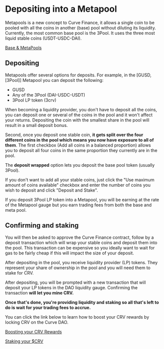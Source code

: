 # Depositing into a Metapool

Metapools is a new concept to Curve Finance, it allows a single coin to be pooled with all the coins in another (base) pool without diluting its liquidity. Currently, the most common base pool is the 3Pool. It uses the three most liquid stable coins (USDT-USDC-DAI).

[Base & MetaPools](/lp/base-and-metapools)

## Depositing

Metapools offer several options for deposits. For example, in the \[GUSD,\[3Pool\]\] Metapool you can deposit the following:

*   GUSD
*   Any of the 3Pool (DAI-USDC-USDT)
*   3Pool LP token (3crv)
    
When becoming a liquidity provider, you don't have to deposit all the coins, you can deposit one or several of the coins in the pool and it won't affect your returns. Depositing the coin with the smallest share in the pool will result in a small deposit bonus.

Second, once you deposit one stable coin, **it gets split over the four different coins in the pool which means you now have exposure to all of them**. The first checkbox (Add all coins in a balanced proportion) allows you to deposit all four coins in the same proportion they currently are in the pool.

The **deposit wrapped** option lets you deposit the base pool token (usually 3Pool).

If you don't want to add all your stable coins, just click the "Use maximum amount of coins available" checkbox and enter the number of coins you wish to deposit and click "Deposit and Stake".

If you deposit 3Pool LP token into a Metapool, you will be earning at the rate of the Metapool gauge but you earn trading fees from both the base and meta pool.

## Confirming and staking

You will then be asked to approve the Curve Finance contract, follow by a deposit transaction which will wrap your stable coins and deposit them into the pool. This transaction can be expensive so you ideally want to wait for gas to be fairly cheap if this will impact the size of your deposit.

After depositing in the pool, you receive liquidity provider (LP) tokens. They represent your share of ownership in the pool and you will need them to stake for CRV.

After depositing, you will be prompted with a new transaction that will deposit your LP tokens in the DAO liquidity gauge. Confirming the transaction **will let you mine CRV.**

**Once that's done, you're providing liquidity and staking so all that's left to do is wait for your trading fees to accrue.**

You can click the link below to learn how to boost your CRV rewards by locking CRV on the Curve DAO.

[Boosting your CRV Rewards](/reward-gauges/boosting-your-crv-rewards)

[Staking your $CRV](/crv-token/staking-your-crv)
